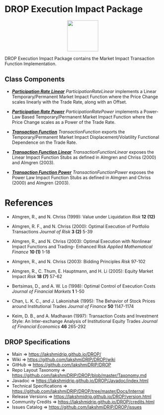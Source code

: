 # DROP Execution Impact Package

<p align="center"><img src="https://github.com/lakshmiDRIP/DROP/blob/master/DRIP_Logo.gif?raw=true" width="100"></p>

DROP Execution Impact Package contains the Market Impact Transaction Function Implementation.


## Class Components

 * [***Participation Rate Linear***](https://github.com/lakshmiDRIP/DROP/tree/master/src/main/java/org/drip/execution/impact/ParticipationRateLinear.java)
 <i>ParticipationRateLinear</i> implements a Linear Temporary/Permanent Market Impact Function where the
 Price Change scales linearly with the Trade Rate, along with an Offset.

 * [***Participation Rate Power***](https://github.com/lakshmiDRIP/DROP/tree/master/src/main/java/org/drip/execution/impact/ParticipationRatePower.java)
 <i>ParticipationRatePower</i> implements a Power-Law Based Temporary/Permanent Market Impact Function where
 the Price Change scales as a Power of the Trade Rate.

 * [***Transaction Function***](https://github.com/lakshmiDRIP/DROP/tree/master/src/main/java/org/drip/execution/impact/TransactionFunction.java)
 <i>TransactionFunction</i> exports the Temporary/Permanent Market Impact Displacement/Volatility Functional
 Dependence on the Trade Rate.

 * [***Transaction Function Linear***](https://github.com/lakshmiDRIP/DROP/tree/master/src/main/java/org/drip/execution/impact/TransactionFunctionLinear.java)
 <i>TransactionFunctionLinear</i> exposes the Linear Impact Function Stubs as defined in Almgren and Chriss
 (2000) and Almgren (2003).

 * [***Transaction Function Power***](https://github.com/lakshmiDRIP/DROP/tree/master/src/main/java/org/drip/execution/impact/TransactionFunctionPower.java)
 <i>TransactionFunctionPower</i> exposes the Power Law Impact Function Stubs as defined in Almgren and Chriss
 (2000) and Almgren (2003).


# References

 * Almgren, R., and N. Chriss (1999): Value under Liquidation <i>Risk</i> <b>12 (12)</b>

 * Almgren, R. F., and N. Chriss (2000): Optimal Execution of Portfolio Transactions <i>Journal of Risk</i>
 	<b>3 (2)</b> 5-39

 * Almgren, R., and N. Chriss (2003): Optimal Execution with Nonlinear Impact Functions and Trading-
 	Enhanced Risk <i>Applied Mathematical Finance</i> <b>10 (1)</b> 1-18

 * Almgren, R., and N. Chriss (2003): Bidding Principles <i>Risk</i> 97-102

 * Almgren, R., C. Thum, E. Hauptmann, and H. Li (2005): Equity Market Impact <i>Risk</i> <b>18 (7)</b> 57-62

 * Bertsimas, D., and A. W. Lo (1998): Optimal Control of Execution Costs <i>Journal of Financial Markets</i>
 	<b>1</b> 1-50

 * Chan, L. K. C., and J. Lakonishak (1995): The Behavior of Stock Prices around Institutional Trades
 	<i>Journal of Finance</i> <b>50</b> 1147-1174

 * Keim, D. B., and A. Madhavan (1997): Transaction Costs and Investment Style: An Inter-exchange Analysis of
 	Institutional Equity Trades <i>Journal of Financial Economics</i> <b>46</b> 265-292


## DROP Specifications

 * Main                     => https://lakshmidrip.github.io/DROP/
 * Wiki                     => https://github.com/lakshmiDRIP/DROP/wiki
 * GitHub                   => https://github.com/lakshmiDRIP/DROP
 * Repo Layout Taxonomy     => https://github.com/lakshmiDRIP/DROP/blob/master/Taxonomy.md
 * Javadoc                  => https://lakshmidrip.github.io/DROP/Javadoc/index.html
 * Technical Specifications => https://github.com/lakshmiDRIP/DROP/tree/master/Docs/Internal
 * Release Versions         => https://lakshmidrip.github.io/DROP/version.html
 * Community Credits        => https://lakshmidrip.github.io/DROP/credits.html
 * Issues Catalog           => https://github.com/lakshmiDRIP/DROP/issues
